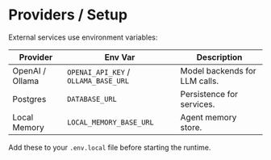 # Providers / Setup

External services use environment variables:

| Provider | Env Var | Description |
| --- | --- | --- |
| OpenAI / Ollama | `OPENAI_API_KEY` / `OLLAMA_BASE_URL` | Model backends for LLM calls. |
| Postgres | `DATABASE_URL` | Persistence for services. |
| Local Memory | `LOCAL_MEMORY_BASE_URL` | Agent memory store. |

Add these to your `.env.local` file before starting the runtime.
